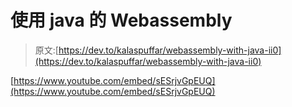 # 使用 java 的 Webassembly

> 原文:[https://dev.to/kalaspuffar/webassembly-with-java-ii0](https://dev.to/kalaspuffar/webassembly-with-java-ii0)

[https://www.youtube.com/embed/sESrjvGpEUQ](https://www.youtube.com/embed/sESrjvGpEUQ)